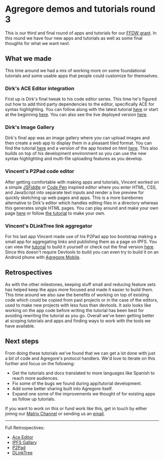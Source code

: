 # Agregore demos and tutorials round 3

This is our third and final round of apps and tutorials for our [FFDW grant](/blog/2023/01/demos-and-tutorials-announcement). In this round we have four new apps and tutorials as well as some final thoughts for what we want next.

## What we made

This time around we had a mix of working more on some foundational tutorials and some usable apps that people could customize for themselves.

### Dirk's ACE Editor integration

First up is Dirk's final tweak to his code editor series. This time he's figured out how to add third party dependencies to the editor, specifically ACE for syntax highlighting. You can follow along with the latest tutorial [here](/docs/tutorials/ipfs-3rdparty-dep/) or start at the beginning [here](/docs/tutorials/ipfs-browser-devenv/part-1). You can also see the live deployed version [here](/docs/examples/browser-devenv-v3/index.html).

### Dirk's Image Gallery

Dirk's final app was an image gallery where you can upload images and then create a web app to display them in a pleasant tiled format. You can find the tutorial [here](/docs/tutorials/ipfs-gallery/) and a version of the app hosted on html [here](/docs/examples/ipfs-gallery/). This also builds on top of his development environment so you can use the new syntax highlighting and multi-file uploading features as you develop.

### Vincent's P2Pad code editor

After getting comfortable with making apps and tutorials, Vincent worked on a simple [JSFiddle](https://jsfiddle.net/) or [Code Pen](https://codepen.io/) inspired editor where you enter HTML, CSS, and JavaScript into separate text inputs and render a live preview for quickly sketching up web pages and apps. This is a more barebones alternative to Dirk's editor which handles editing files in a directory whereas this generates single HTML pages. You can play around and make your own page [here](/docs/examples/p2pad/) or follow [the tutorial](/docs/tutorials/p2pad-code-editor) to make your own.

### Vincent's DLinkTree link aggregator

For his last app Vincent made use of his P2Pad app too bootstrap making a small app for aggregating links and publishing them as a page on IPFS. You can view the
[tutorial](/docs/tutorials/dlinktree-builder) to build it yourself or check out the final version [here](/docs/examples/dlinktree-builder/). Since this doesn't require Devtools to build you can even try to build it on an Android phone with [Agregore Mobile](https://github.com/AgregoreWeb/agregore-mobile/releases/tag/101.0.4951.53).

## Retrospectives

As with the other milestones, keeping stuff small and reducing feature sets has helped keep the apps more focused and made it easier to build them. This time around we also saw the benefits of working on top of existing code which could be copied from past projects or in the case of the editors, used to make new projects with less fuss than devtools. It aslo looks like working on the app code before writing the tutorial has been best for avoiding rewriting the tutorial as you go. Overall we've been getting better at scoping tutorials and apps and finding ways to work with the tools we have available.

## Next steps

From doing these tutorials we've found that we can get a lot done with just a bit of code and Agregore's protocol handlers. We'd love to iterate on this further and focus on the following:
- Get the tutorials and docs translated to more languages like Spanish to reach more audiences.
- Fix some of the bugs we found during app/tutorial development.
- Add some better sharing built into Agregore itself.
- Expand one some of the improvements we thought of for existing apps as follow up tutorials.

If you want to work on this or fund work like this, get in touch by either joinng our [Matrix Channel](https://matrix.to/#/#agregore:mauve.moe) or sending us an [email](mailto:agregore@mauve.moe).

---

Full Retrospectives:

- [Ace Editor](/blog/2024/01/ipfs-3rd-party-dep-retrospective)
- [IPFS Gallary](/blog/2024/03/ipfs-gallery-retrospective)
- [P2Pad](/blog/2024/01/p2pad-code-editor-retrospective)
- [DLinkTree](/blog/2024/03/dlinktree-builder-retrospective)
